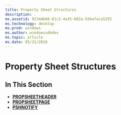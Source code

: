 ```yaml
---
title: Property Sheet Structures
description: .
ms.assetid: 92344b68-61c2-4a35-b82a-934afaca5255
ms.technology: desktop
ms.prod: windows
ms.author: windowssdkdev
ms.topic: article
ms.date: 05/31/2018
---
```


# Property Sheet Structures

## In This Section

-   [**PROPSHEETHEADER**](/windows/desktop/api/Prsht/ns-prsht-_propsheetheadera_v2)
-   [**PROPSHEETPAGE**](/windows/desktop/api/Prsht/ns-prsht-_propsheetpagea_v2)
-   [**PSHNOTIFY**](/windows/desktop/api/Prsht/ns-prsht-_pshnotify)

 

 




